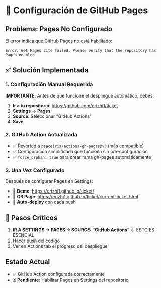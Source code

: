 # 🔧 Configuración de GitHub Pages

## Problema: Pages No Configurado

El error indica que GitHub Pages no está habilitado:
```
Error: Get Pages site failed. Please verify that the repository has Pages enabled
```

## ✅ Solución Implementada

### 1. **Configuración Manual Requerida**

**IMPORTANTE**: Antes de que funcione el despliegue automático, debes:

1. **Ir a tu repositorio**: https://github.com/erizhi1/ticket
2. **Settings** → **Pages** 
3. **Source**: Seleccionar "GitHub Actions"
4. **Save**

### 2. **GitHub Action Actualizada**

- ✅ Reverted a `peaceiris/actions-gh-pages@v3` (más compatible)
- ✅ Configuración simplificada que funciona sin pre-configuración
- ✅ `force_orphan: true` para crear rama gh-pages automáticamente

### 3. **Una Vez Configurado**

Después de configurar Pages en Settings:
- 🚀 **Demo**: https://erizhi1.github.io/ticket/
- 📱 **QR Page**: https://erizhi1.github.io/ticket/current-ticket.html
- 🔄 **Auto-deploy** con cada push

## 🚨 Pasos Críticos

1. **IR A SETTINGS → PAGES → SOURCE: "GitHub Actions"** ← ESTO ES ESENCIAL
2. Hacer push del código
3. Ver en Actions tab el progreso del despliegue

## Estado Actual

- ✅ GitHub Action configurada correctamente
- ⏳ **Pendiente**: Habilitar Pages en Settings del repositorio
